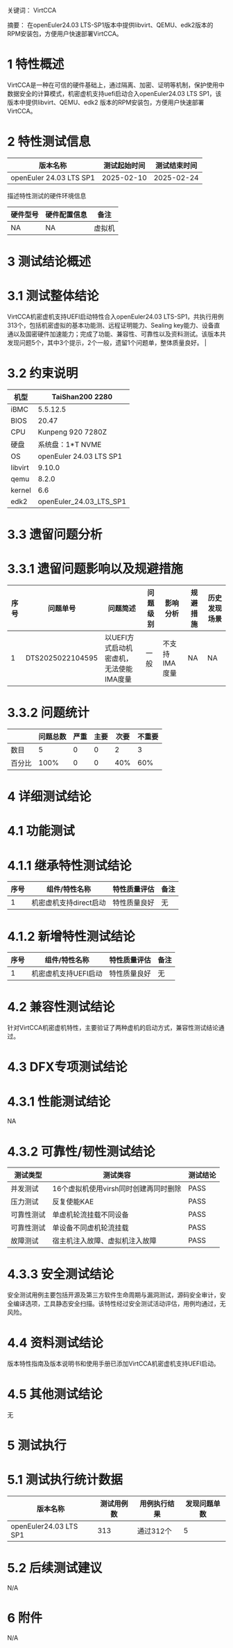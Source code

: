 

关键词： 
VirtCCA

摘要：
在openEuler24.03 LTS-SP1版本中提供libvirt、QEMU、edk2版本的RPM安装包，方便用户快速部署VirtCCA。

# 1 特性概述

VirtCCA是一种在可信的硬件基础上，通过隔离、加密、证明等机制，保护使用中数据安全的计算模式，机密虚机支持uefi启动合入openEuler24.03 LTS SP1，该版本中提供libvirt、QEMU、edk2 版本的RPM安装包，方便用户快速部署VirtCCA。

# 2 特性测试信息

| 版本名称 | 测试起始时间 | 测试结束时间 |
| -------- | -------- | -------- |
|   openEuler 24.03 LTS SP1 |   2025-02-10 |  2025-02-24  |

描述特性测试的硬件环境信息

| 硬件型号 | 硬件配置信息 | 备注 |
| -------- | -------- | -------- |
|   NA  |  NA |  虚拟机  |

# 3 测试结论概述

# 3.1  测试整体结论
VirtCCA机密虚机支持UEFI启动特性合入openEuler24.03 LTS-SP1，共执行用例313个，包括机密虚拟的基本功能测、远程证明能力、Sealing key能力、设备直通以及国密硬件加速能力；完成了功能、兼容性、可靠性以及资料测试。该版本共发现问题5个，其中3个提示，2个一般，遗留1个问题单，整体质量良好。 |


# 3.2  约束说明
|机型|TaiShan200 2280|
| -------- | -------- |
|iBMC|5.5.12.5|
|BIOS|20.47|
|CPU|Kunpeng 920 7280Z|
|硬盘|系统盘：1*T NVME|
|OS|openEuler 24.03 LTS SP1|
|libvirt|9.10.0|
|qemu|8.2.0|
|kernel|6.6|
|edk2|openEuler_24.03_LTS_SP1|
 

# 3.3  遗留问题分析

# 3.3.1 遗留问题影响以及规避措施
| 序号 | 问题单号 | 问题简述 | 问题级别 | 影响分析 | 规避措施 | 历史发现场景| 
| -------- | -------- | -------- | -------- | -------- | -------- | -------- |
|  1| DTS2025022104595| 以UEFI方式启动机密虚机，无法使能IMA度量 | 一般 |  不支持IMA度量 | NA | NA |

# 3.3.2 问题统计
|        | 问题总数 | 严重 | 主要 | 次要 | 不重要 |
| ------ | -------- | ---- | ---- | ---- | ------ |
| 数目   |   5      |   0   |    0  |  2    |     3   |
| 百分比 |     100%     |    0  |   0   | 40%     |   60%     |

# 4 详细测试结论

# 4.1 功能测试
# 4.1.1 继承特性测试结论

| 序号 | 组件/特性名称 | 特性质量评估 | 备注 |
| -------- | -------- | -------- | -------- |
| 1 | 机密虚机支持direct启动 | 特性质量良好 | 无 |


# 4.1.2 新增特性测试结论

| 序号 | 组件/特性名称 | 特性质量评估 | 备注 |
| -------- | -------- | -------- | -------- |
| 1 | 机密虚机支持UEFI启动| 特性质量良好 | 无 |

# 4.2 兼容性测试结论
针对VirtCCA机密虚机特性，主要验证了两种虚机的启动方式，兼容性测试结论通过。

# 4.3 DFX专项测试结论

# 4.3.1 性能测试结论

NA

# 4.3.2 可靠性/韧性测试结论

| 测试类型  | 测试类容  | 测试结论 |
| -------- | -------- | -------- |
| 并发测试 | 16个虚拟机使用virsh同时创建再同时删除| PASS |
| 压力测试 | 反复使能KAE | PASS |
| 可靠性测试 | 单虚机轮流挂载不同设备 | PASS |
| 可靠性测试 | 单设备不同虚机轮流挂载 | PASS |
| 故障测试 | 宿主机注入故障、虚拟机注入故障 | PASS |

# 4.3.3 安全测试结论
安全测试用例主要包括开源及第三方软件生命周期与漏洞测试，源码安全审计，安全编译选项，工具静态安全扫描。该特性经过安全测试活动评估，用例均通过，无风险。

# 4.4 资料测试结论
版本特性指南及版本说明书和使用手册已添加VirtCCA机密虚机支持UEFI启动。


# 4.5 其他测试结论
无

# 5 测试执行
# 5.1   测试执行统计数据
|         版本名称         | 测试用例数| 用例执行结果  | 发现问题单数 |
| ----------------------- | ---------| --------------| ---------  |
| openEuler24.03 LTS SP1 |    313  |     通过312个  |     5      |


# 5.2   后续测试建议
N/A

# 6 附件
N/A
